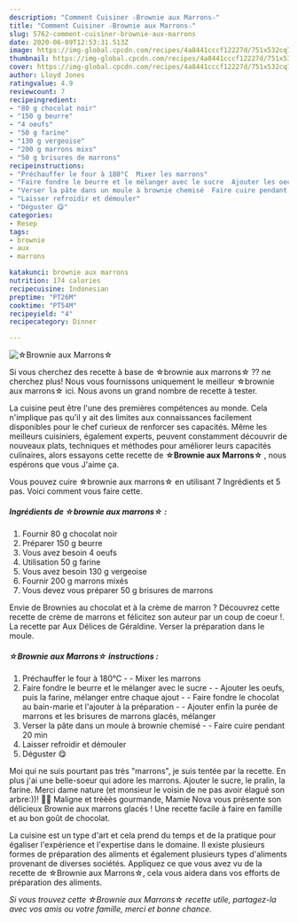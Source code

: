 ```yaml
---
description: "Comment Cuisiner ☆Brownie aux Marrons☆"
title: "Comment Cuisiner ☆Brownie aux Marrons☆"
slug: 5762-comment-cuisiner-brownie-aux-marrons
date: 2020-06-09T12:53:31.513Z
image: https://img-global.cpcdn.com/recipes/4a8441cccf12227d/751x532cq70/☆brownie-aux-marrons☆-photo-principale-de-la-recette.jpg
thumbnail: https://img-global.cpcdn.com/recipes/4a8441cccf12227d/751x532cq70/☆brownie-aux-marrons☆-photo-principale-de-la-recette.jpg
cover: https://img-global.cpcdn.com/recipes/4a8441cccf12227d/751x532cq70/☆brownie-aux-marrons☆-photo-principale-de-la-recette.jpg
author: Lloyd Jones
ratingvalue: 4.9
reviewcount: 7
recipeingredient:
- "80 g chocolat noir"
- "150 g beurre"
- "4 oeufs"
- "50 g farine"
- "130 g vergeoise"
- "200 g marrons mixs"
- "50 g brisures de marrons"
recipeinstructions:
- "Préchauffer le four à 180°C  Mixer les marrons"
- "Faire fondre le beurre et le mélanger avec le sucre  Ajouter les oeufs, puis la farine, mélanger entre chaque ajout  Faire fondre le chocolat au bain-marie et l&#39;ajouter à la préparation  Ajouter enfin la purée de marrons et les brisures de marrons glacés, mélanger"
- "Verser la pâte dans un moule à brownie chemisé  Faire cuire pendant 20 min"
- "Laisser refroidir et démouler"
- "Déguster 😋"
categories:
- Resep
tags:
- brownie
- aux
- marrons

katakunci: brownie aux marrons 
nutrition: 174 calories
recipecuisine: Indonesian
preptime: "PT26M"
cooktime: "PT54M"
recipeyield: "4"
recipecategory: Dinner

---
```



![☆Brownie aux Marrons☆](https://img-global.cpcdn.com/recipes/4a8441cccf12227d/751x532cq70/☆brownie-aux-marrons☆-photo-principale-de-la-recette.jpg)

Si vous cherchez des recette à base de ☆brownie aux marrons☆ ?? ne cherchez plus! Nous vous fournissons uniquement le meilleur ☆brownie aux marrons☆ ici. Nous avons un grand nombre de recette à tester.

La cuisine peut être l'une des premières compétences au monde. Cela n'implique pas qu'il y ait des limites aux connaissances facilement disponibles pour le chef curieux de renforcer ses capacités. Même les meilleurs cuisiniers, également experts, peuvent constamment découvrir de nouveaux plats, techniques et méthodes pour améliorer leurs capacités culinaires, alors essayons cette recette de <strong> ☆Brownie aux Marrons☆ </strong>, nous espérons que vous J'aime ça.

<!--inarticleads1-->

Vous pouvez cuire ☆brownie aux marrons☆ en utilisant 7 Ingrédients et 5 pas. Voici comment vous faire cette.

##### Ingrédients de ☆brownie aux marrons☆ :

1. Fournir 80 g chocolat noir
1. Préparer 150 g beurre
1. Vous avez besoin 4 oeufs
1. Utilisation 50 g farine
1. Vous avez besoin 130 g vergeoise
1. Fournir 200 g marrons mixés
1. Vous devez vous préparer 50 g brisures de marrons


Envie de Brownies au chocolat et à la crème de marron ? Découvrez cette recette de crème de marrons et félicitez son auteur par un coup de coeur !. La recette par Aux Délices de Géraldine. Verser la préparation dans le moule. 

<!--inarticleads2-->

##### ☆Brownie aux Marrons☆ instructions :

1. Préchauffer le four à 180°C -  - Mixer les marrons
1. Faire fondre le beurre et le mélanger avec le sucre -  - Ajouter les oeufs, puis la farine, mélanger entre chaque ajout -  - Faire fondre le chocolat au bain-marie et l&#39;ajouter à la préparation -  - Ajouter enfin la purée de marrons et les brisures de marrons glacés, mélanger
1. Verser la pâte dans un moule à brownie chemisé -  - Faire cuire pendant 20 min
1. Laisser refroidir et démouler
1. Déguster 😋


Moi qui ne suis pourtant pas très &#34;marrons&#34;, je suis tentée par la recette. En plus j&#39;ai une belle-soeur qui adore les marrons. Ajouter le sucre, le pralin, la farine. Merci dame nature (et monsieur le voisin de ne pas avoir élagué son arbre:))! 👩‍🍳 Maligne et trèèès gourmande, Mamie Nova vous présente son délicieux Brownie aux marrons glacés ! Une recette facile à faire en famille et au bon goût de chocolat. 

<!--inarticleads1-->

<p>
La cuisine est un type d'art et cela prend du temps et de la pratique pour égaliser l'expérience et l'expertise dans le domaine. Il existe plusieurs formes de préparation des aliments et également plusieurs types d'aliments provenant de diverses sociétés. Appliquez ce que vous avez vu de la recette de ☆Brownie aux Marrons☆, cela vous aidera dans vos efforts de préparation des aliments.
</p>

<p>
<i>Si vous trouvez cette ☆Brownie aux Marrons☆ recette utile, partagez-la avec vos amis ou votre famille, merci et bonne chance.</i>
</p>
